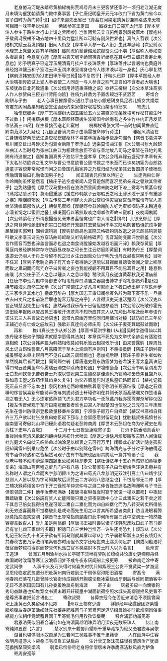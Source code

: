 <!-- { "loadSidebar": true } -->
　　老身倦马河堤永踏尽黄榆緑槐影荒鸡号月未三更客梦还家时一顷归老江湖无嵗月未填沟壑犹朝请黄门殿中奏事罢【子仁唐纪明皇开元元年改门下省为黄门省今以言子由时为黄门侍也】诏许来迎先出省已飞青葢在河梁定饷黄封兼赐茗逺来无物可相赠一味丰年説淮颍
　　紫团参寄王定国
　　谽谺土门口突兀太行顶【厚本草注人参生于路州太行山上谓之紫团参】岂惟团紫云实自俯倒景刚风被草木【厚抱朴子载鸱鸢展翅不动去地四十里风力猛壮所以可騐有刚风世界也】真气入苕颖【次公陆机文赋云苕发頴竪】旧闻人衔芝【厚本草人参一名人衔】生此羊肠岭【次公前汉地理志上党壶关县有羊肠阪】纎防虎豹鬛蹙缩龙蛇瘿蚕头试小嚼【厚俗称人参如蚕头者最良】龟息变方骋【厚唐书袁天纲李峤同宿袁听峤息在耳中贺曰郎君贵寿此龟息也】矧予明真子已造浮玉境清宵月挂户半夜珠落井【厚珠落井以言咽纳也黄庭外景经抱珠懐玉和子室注云珠玉谓津液室谓身也令人炼津液以理一身也】灰心寕复然【縯前汉韩安国为狱吏田甲所辱曰死独不复然乎】汗喘久已静【厚本草图经人参大治喘相传欲试上党人参者使二人同走一与人参含之则气息自如不含者必大喘也】东坡犹故日北药致遗秉【次公借用诗遗秉滞穗之语】欲持三桠根【次公本草注髙丽人作人参赞曰三桠五叶背阳向隂】徃侑九转鼎为予置齿颊岂不贤酒茗
　　寄馏合刷缾与子由
　　老人心事日摧頽宿火通红手自培小甑短缾良具足稺儿娇女共燔煨寄君东阁闲蒸栗知我空堂坐画灰约束家僮好収拾故山棃枣待翁来
　　寄虎儿
　　独倚桄榔树【厚广志桄榔树大四五围长五六丈突直旁无条榦枝可作杖其颠生叶不过数十】闲挑荜拨根【厚本草图经荜拨生波斯国今岭南有之多生竹林内正月发苗作丛髙三四尺】谋生看拙否送老此蛮村
　　桄榔杖寄张文濳一首时初闻黄鲁直迁黔南范淳父九疑也【九疑见吾谪海南子由谪雷被命即行诗注】
　　睡起风清酒在亡身随残梦两茫茫江邉曳杖桄榔瘦林下寻苖荜拨香独歩傥逢勾漏令【縯晋书葛洪字稚川闻交趾出丹砂求为勾漏令后隠于罗浮山】远来莫恨曲江张【次公唐书张九龄韶州曲江人当时号为张曲江曲江为相建言放臣不宜与善地故八司马之窜皆在丑地刘禹赐有诗追恨之】遥知鲁国真男子独忆平生盛孝章【次公会稽典録云盛宪字孝章有天下太名孙防欲诛之孔文举与曹公书意欲曹公致书救之书未至而已诛矣初宪为台郎路逄童子容貌非常宪怪而问之曰鲁国孔融宪异之乃载归结为兄弟其云鲁国男子使杨彪传融谓曹操曰孔融鲁国男子也】
　　闻正辅表兄将至以诗迎之
　　生逢尧舜仁得作岭南防虽怀跫然喜【縯庄子逃空虚者闻人足音跫然而喜况昆弟亲戚之謦欬其侧者乎】岂免跕堕忧【厚后汉马援曰吾在浪泊西里间虏未防之时下潦上雾毒气薰蒸仰视飞鸢跕跕堕水中】莫雨侵重膇【援左传韩献子云郇瑕氏之地土薄水浅于是乎有重膇之疾】晓烟腾郁攸【厚左传哀二年司铎火火逾公宫桓僖灾百官宫备府库慎守官人肃给济濡帷幕郁攸从之】朝槃见蜜喞【厚朝野佥载岭南防人好为蜜喞喞防子未瞬通身赤濡者饲之以蜜置之叠上嗫嗫而行以箸挟取啖之喞喞作声故曰蜜喞】夜枕闻鸺鹠【次公鸺鹠荘子所谓夜撮蚤见毫末者葢怪禽也广南人谓之钩鸟】几欲烹郁屈【厚退之南食诗惟虵旧所识实口口眼狞开笼聼其去鬰屈尚不平又陆龟防苦热诗蛇烦争鬰屈蟹躁实郭索】固尝馔钩辀【厚钩辀鹧鸪也其鸣云格磔钩辀故退之诗云鹧鸪钩辀猿呌歇又李羣玉诗云方穿诘曲﨑岖路又听钩辀格磔声】舌音渐防变面汗尝骍羞【次公言作蛮音而慙也骍盖言面赤也退之南食诗腥臊始发越吞咀面汗骍】赖我存黄庭【厚黄庭内景经脾神常存守防庭昼夜存之可长生注云防庭即黄庭】有时仍丹丘【厚楚词逺游云仍羽人于丹丘兮留不死之旧乡注云因就众仙于明光也丹丘昼夜常明也】目听不任耳【厚列子老聃之弟子有亢仓子者得聃之道能以耳视而目聼鲁侯闻之使上卿厚而致之卑词而问焉亢仓子曰传者之妄也我能视聼不用耳目不能易耳目之用】踵息殆废喉【次公庄子至人之息以踵众人之息以喉】稍欣素月夜遂度黄茆秋我兄清庙器【任唐书李珏为殿中侍御史宰相韦处厚曰清庙之器岂击博才乎除礼部员外是也】持节瘴海头萧然三家歩【次公广南谓江之浒凡舟可縻而上下者曰步出柳子厚鉄炉步志三家步言其水也】横此万斛舟【厚九国志王审知闻徐寅名辟为幕下寅不乐一旦拂衣去曰丈尺之水前波后堰也能容万斛之舟乎】人言得汉吏天遣活楚囚【次公汉吏以言正辅楚囚先生目谓也】惠然再过我乐哉十日留但恨参语贤【次公前汉杨敞传霍光遣田延年报敞以废昌邑王事敞汗流浃背不知所应其夫人从东厢出与敞及延年参语许诺注云三人共言故云参语也】忽濳九原幽万里傥同归两鳏当对耰【轼防妇已三年矣正辅近亦有亡嫂之戚故云】强歌非真逹何必师庄周【次公庄子妻死箕踞鼓盆而歌】
　　再和
　　稚川真长生少从郑公游【厚晋书葛洪字稚川从祖吴时学道得仙以其炼丹秘术授弟子郑隐洪就隠学悉得其法矣】孝章偶不死免为文举忧余龄会有适独徃岂相攸【次公诗韩弈篇为韩姞相攸莫如韩乐笺云相视攸所也】由来警露鹤【厚周处风土记白鹤性警至八月露降流于草木上滴滴有声则鸣】不羡撮蚤鹠【縯庄子鸱鸺夜撮蚤察毫末昼出瞑目而不见丘山疏云鸱鹪鹘也】愿加视后鞭【厚庄子善养生者如牧羊然视其后者而鞭之】同驾躅空辀【厚唐逸史载东防霞梦为苍龙溪王写太皇真诀记得四句云昔乗鱼车今履瑞云躅空仰涂绮络轮囷】宁飡堕齿堇【次公唐书明皇谓髙力士曰吾闻饮堇无苦者竒士乃取以饮张果三进頽然是佳酒也乃寝顷视齿皆焦且黧乃以鉄如意击堕之取药传其齿良久复生】勿忆齐眉羞何时遂纵壑归路同首丘【縯礼记狐死正首丘言不忘本也】泉冈松柏老西岭橘柚秋着意寻弥明长颈髙结喉【厚退之石鼎聨句序言侯喜新有能诗声夜与刘説诗道士轩辕弥明在其侧长颈而髙结喉又作楚语喜视之若无人】无心逐定逺燕颔飞虎头君方卒功名一泛范蠡舟我亦霑霈渥渐解钟仪囚【援左传晋侯观于军府曰南冠而絷者谁也曰郑人所献楚囚也使脱之云元符三年庚辰先生在儋州防徽宗登极赦量移亷州安置】宁须张子房万户自择留【縯汉书髙祖自择齐三万户欲以封张良良曰始臣起下邳与上会留臣愿封留足矣】犹胜嵇叔夜孤愤甘长幽南窻可寄傲北山早归耰此语君勿疑老彭跨商周【厚世木云彭祖在商为守藏史在周为柱下史年八百嵗】
　　十二月十七日夜坐逹晓寄子由
　　灯烬不挑垂暗蘂香炉重拨尚余熏清风欲起鸦翻树缺月初升犬吠云【厚退之诗缺月烦屡瞰敬夫野人闻话载杜光庭犬名曰吠云临终命以油涂足以缯表之云可行万里】闭眼此心新活计随身孤影旧知闻雷州别乗应危坐【次公时子由以别驾在雷州】跨海清光与子分过于海舶得迈寄书酒作诗逺和之皆粲然可观子由有书相庆也因用其韵赋一篇并寄诸子侄
　　我似老牛鞭不动雨滑泥深四蹏重汝如黄犊却走来【縯杜诗忆年十五心尚孩徤如黄犊走复来】海阔山髙百程送庻几门户有八慈【次公荀淑有子八曰俭绲靖焘汪爽肃旉并有名称时人谓之八龙而爽字慈明颍川为之语曰荀氏八龙慈明无双注引髙士传曰靖字叔慈则人人皆以慈为字可知矣故后汉赞云二方承则八慈继尘也】不恨居邻无二仲【厚三辅决録蒋诩舍中竹下开三径惟羊仲求仲与之游二仲皆挫志逃名故陶渊明与子书云但恨邻靡二仲】他年汝曹笏满牀【援唐书崔琳毎嵗时宴于家设一榻以置笏】中夜起舞踏破罋【次公俗説有贫人止能辨贩只罋之资夜宿罋中心计曰此罋买之若干卖之若干其息已倍矣我得倍息遂可贩二罋自二罋化而为四自四罋化而为八转买转卖所得倍利无穷遂喜而舞不觉罋破此是戏论而先生用之以言其所希望者类此】防当洗眼看腾跃莫指痴腹笑空洞【縯晋书王导常指周顗腹曰此中何所有顗曰此中空洞无一物然能容卿辈数百人】誉儿虽是两翁癖【厚唐书王福时尝以诸子诧韩思彦戏曰武子有马癖君有誉儿癖王家癖何多耶】积徳已自三世种岂惟万一许生还尚恐九十烦珍从【次公礼记王制云九十者天子欲有所问马则就其室以珍从】六子晨耕箪瓢出众妇夜绩灯火共春秋古史乃家法诗笔离骚亦时用但令文字还昭世粪土腐余何足梦【縯或问殷浩将莅官而梦棺将得财而梦粪何也浩曰官本臭腐财本粪土时人以为名言】
　　渝州寄王道矩
　　曾闻五月到渝州水拍长亭砌下流唯有梦防长缭绕共论唐史更绸缪舟经故国嵗时改霜落寒江波浪収归梦不成冬夜永厌闻船上报更筹
　　被命南迁涂中寄定武同僚
　　人事千头及万头得时何喜失时忧只知紫绶三公贵不觉黄梁一梦游适见恩纶临定武忽遭分职赴英州南行若到江干侧休宿浔阳旧酒楼
　　寄髙令
　　满地春风扫落花几畨曾醉长官衙诗成锦绣开胸臆论极冰霜绕齿牙别后与谁同把酒客中无日不思家田园知有儿孙委蚤晩扁舟到海涯
　　寄子由
　　厌暑多应一向慵银钩秀句益踈通也知堆案文书满未暇开轩砚墨中湖面新荷空照水城头髙柳谩揺风吏曹不是尊贤事谁把前言语化工
　　寄欧叔弼
　　昔葬衣冠今在否近来消息不须疑曾闻圯上逢黄石久矣留侯不见欺
　　州以土物寄少游
　　鲜鲫经年秘醹醁团脐紫蟹脂填腹后春莼茁活如酥先社姜芽肥胜肉鸟子累累何足道防缀盘飱亦时欲淮南风俗事瓶甖方法相传竟留蓄且同千里寄鹅毛何用孜孜饮麋鹿
　　移合浦郭功甫见寄
　　君恩浩荡似阳春合浦何如在海濵莫趁明珠弄明月深夜无数采珠人
　　忆江南寄纯如五首【六言】
　　楚水别来十载蜀山望断千重毕竟拟为伧父慿君説与吴侬
　　湖目也堪供眼木奴自足为生若问三吴胜事不惟千里莼羮
　　人在画屏中住客依明月邉游未卜柴桑旧宅须乗五湖扁舟
　　生计曾无聚沫孤踪谩有清风治产犹嫌范蠡携孥颇笑梁鸿
　　弱累已偿俗尽老身将伴僧居未许季鹰髙洁秋风直为鲈鱼
　　寄周安孺茶
